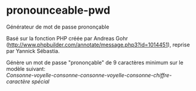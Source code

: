 # pronounceable-pwd
Générateur de mot de passe prononçable 

Basé sur la fonction PHP créée par Andreas Gohr (http://www.phpbuilder.com/annotate/message.php3?id=1014451), reprise par Yannick Sébastia.  

Génère un mot de passe "prononçable" de 9 caractères minimum sur le modèle suivant:  
*Consonne-voyelle-consonne-consonne-voyelle-consonne-chiffre-caractère spécial*
